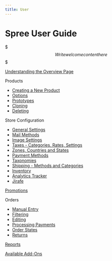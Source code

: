 ```yaml
---
title: User
---
```


# Spree User Guide

$$$
Write welcome content here
$$$

[Understanding the Overview Page](overview.md)

Products
* [Creating a New Product](products/creating.md)
* [Options](products/options.md)
* [Prototypes](products/prototypes.md)
* [Cloning](products/cloning.md)
* [Deleting](products/deleting.md)

Store Configuration
* [General Settings](config/general_settings.md)
* [Mail Methods](config/mail_methods.md)
* [Image Settings](config/images.md)
* [Taxes - Categories, Rates, Settings](config/taxes.md)
* [Zones, Countries and States](config/zones_countries_states.md)
* [Payment Methods](config/payment_methods.md)
* [Taxonomies](config/taxonomies.md)
* [Shipping - Methods and Categories](config/shipping.md)
* [Inventory](config/inventory.md)
* [Analytics Tracker](config/analytics.md)
* [Jirafe](config/jirafe.md)

[Promotions](promotions.md)

Orders
* [Manual Entry](orders/entering.md)
* [Filtering](orders/filtering.md)
* [Editing](orders/editing.md)
* [Processing Payments](orders/processing_payments.md)
* [Order States](orders/order_states.md)
* [Returns](orders/returns.md)

[Reports](reports.md)

[Available Add-Ons](extensions.md)